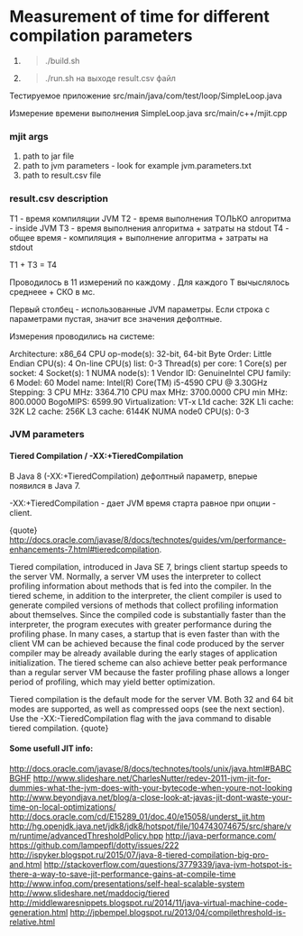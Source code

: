 # Measurement of time for different compilation parameters

1. >./build.sh
2. >./run.sh
на выходе result.csv файл

Тестируемое приложение
src/main/java/com/test/loop/SimpleLoop.java

Измерение времени выполнения SimpleLoop.java 
src/main/c++/mjit.cpp


### mjit args

1. path to jar file
2. path to jvm parameters - look for example jvm.parameters.txt
2. path to result.csv file


### result.csv description 

T1 - время компиляции JVM
T2 - время выполнения ТОЛЬКО алгоритма - inside JVM
T3 - время выполнения алгоритма + затраты на stdout
T4 - общее время - компиляция + выполнение алгоритма + затраты на stdout

T1 + T3 = T4

Проводилось в 11 измерений по каждому .
Для каждого T вычыслялось среднеее + СКО в мс.

Первый столбец - использованные JVM параметры. Если строка с параметрами пустая, значит все значения дефолтные.
 
Измерения проводились на системе:

Architecture:          x86_64
CPU op-mode(s):        32-bit, 64-bit
Byte Order:            Little Endian
CPU(s):                4
On-line CPU(s) list:   0-3
Thread(s) per core:    1
Core(s) per socket:    4
Socket(s):             1
NUMA node(s):          1
Vendor ID:             GenuineIntel
CPU family:            6
Model:                 60
Model name:            Intel(R) Core(TM) i5-4590 CPU @ 3.30GHz
Stepping:              3
CPU MHz:               3364.710
CPU max MHz:           3700.0000
CPU min MHz:           800.0000
BogoMIPS:              6599.90
Virtualization:        VT-x
L1d cache:             32K
L1i cache:             32K
L2 cache:              256K
L3 cache:              6144K
NUMA node0 CPU(s):     0-3


### JVM parameters


#### Tiered Compilation / -XX:+TieredCompilation

В Java 8 (-XX:+TieredCompilation) дефолтный параметр, вперые появился в Java 7.

-XX:+TieredCompilation - дает JVM время старта равное при опции -client.

{quote}
http://docs.oracle.com/javase/8/docs/technotes/guides/vm/performance-enhancements-7.html#tieredcompilation.

Tiered compilation, introduced in Java SE 7, brings client startup speeds to the server VM. Normally, a server VM uses the interpreter to collect profiling information about methods that is fed into the compiler. In the tiered scheme, in addition to the interpreter, the client compiler is used to generate compiled versions of methods that collect profiling information about themselves. Since the compiled code is substantially faster than the interpreter, the program executes with greater performance during the profiling phase. In many cases, a startup that is even faster than with the client VM can be achieved because the final code produced by the server compiler may be already available during the early stages of application initialization. The tiered scheme can also achieve better peak performance than a regular server VM because the faster profiling phase allows a longer period of profiling, which may yield better optimization.

Tiered compilation is the default mode for the server VM. Both 32 and 64 bit modes are supported, as well as compressed oops (see the next section). Use the -XX:-TieredCompilation flag with the java command to disable tiered compilation.
{quote}



#### Some usefull JIT info:
http://docs.oracle.com/javase/8/docs/technotes/tools/unix/java.html#BABCBGHF
http://www.slideshare.net/CharlesNutter/redev-2011-jvm-jit-for-dummies-what-the-jvm-does-with-your-bytecode-when-youre-not-looking
http://www.beyondjava.net/blog/a-close-look-at-javas-jit-dont-waste-your-time-on-local-optimizations/
http://docs.oracle.com/cd/E15289_01/doc.40/e15058/underst_jit.htm
http://hg.openjdk.java.net/jdk8/jdk8/hotspot/file/104743074675/src/share/vm/runtime/advancedThresholdPolicy.hpp
http://java-performance.com/
https://github.com/lampepfl/dotty/issues/222
http://ispyker.blogspot.ru/2015/07/java-8-tiered-compilation-big-pro-and.html
http://stackoverflow.com/questions/3779339/java-jvm-hotspot-is-there-a-way-to-save-jit-performance-gains-at-compile-time
http://www.infoq.com/presentations/self-heal-scalable-system
http://www.slideshare.net/maddocig/tiered
http://middlewaresnippets.blogspot.ru/2014/11/java-virtual-machine-code-generation.html
http://jpbempel.blogspot.ru/2013/04/compilethreshold-is-relative.html